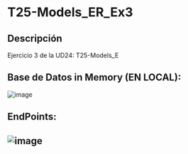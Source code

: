 # T25-Models_ER_Ex3

## Descripción
Ejercicio 3 de la UD24: T25-Models_E

## Base de Datos in Memory (EN LOCAL):
![image](https://user-images.githubusercontent.com/9554810/107126417-11f90f80-68b0-11eb-8379-e8129eb4c899.png)

## EndPoints:
![image](https://user-images.githubusercontent.com/9554810/107126409-04438a00-68b0-11eb-802d-1ac76861c27c.png)
---
